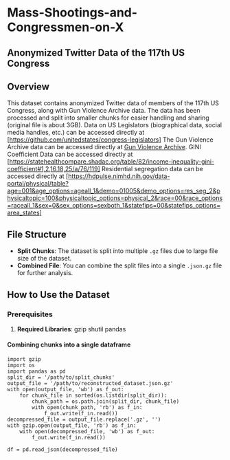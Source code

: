 # Mass-Shootings-and-Congressmen-on-X

## Anonymized Twitter Data of the 117th US Congress

## Overview
This dataset contains anonymized Twitter data of members of the 117th US Congress, along with Gun Violence Archive data. The data has been processed and split into smaller chunks for easier handling and sharing (original file is about 3GB). 
Data on US Legislators (biographical data, social media handles, etc.) can be accessed directly at [https://github.com/unitedstates/congress-legislators]
The Gun Violence Archive data can be accessed directly at [Gun Violence Archive](https://www.gunviolencearchive.org/).
GINI Coefficient Data can be accessed directly at [https://statehealthcompare.shadac.org/table/82/income-inequality-gini-coefficient#1,2,16,18,25/a/76/119]
Residential segregation data can be accessed directly at [https://hdpulse.nimhd.nih.gov/data-portal/physical/table?age=001&age_options=ageall_1&demo=01005&demo_options=res_seg_2&physicaltopic=100&physicaltopic_options=physical_2&race=00&race_options=raceall_1&sex=0&sex_options=sexboth_1&statefips=00&statefips_options=area_states]

## File Structure
- **Split Chunks**: The dataset is split into multiple `.gz` files due to large file size of the dataset.
- **Combined File**: You can combine the split files into a single `.json.gz` file for further analysis.

## How to Use the Dataset

### Prerequisites
1. **Required Libraries**: gzip shutil pandas

#### Combining chunks into a single dataframe
```
import gzip
import os
import pandas as pd
split_dir = '/path/to/split_chunks'
output_file = '/path/to/reconstructed_dataset.json.gz'
with open(output_file, 'wb') as f_out:
    for chunk_file in sorted(os.listdir(split_dir)):
        chunk_path = os.path.join(split_dir, chunk_file)
        with open(chunk_path, 'rb') as f_in:
            f_out.write(f_in.read())
decompressed_file = output_file.replace('.gz', '')
with gzip.open(output_file, 'rb') as f_in:
    with open(decompressed_file, 'wb') as f_out:
        f_out.write(f_in.read())

df = pd.read_json(decompressed_file)

